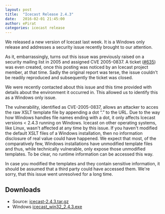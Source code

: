 ```yaml
---
layout: post
title:  "Icecast Release 2.4.3"
date:   2016-02-01 21:45:00
author: ePirat
categories: icecast release
---
```


We released a new version of Icecast last week. It is a Windows only release and addresses a security issue recently brought to our attention.

As it, embarrassingly, turns out this issue was previously raised on a security mailing list in 2005 and assigned CVE 2005-0837. A ticket ([#635]) was even created, once this posting was noticed by an Icecast project member, at that time. Sadly the original report was terse, the issue couldn't be readily reproduced and subsequently the ticket was closed.

We were recently contacted about this issue and this time provided with details about the environment it occurred in. This allowed us to identify this as a Windows only issue.

The vulnerability, identified as CVE-2005-0837, allows an attacker to acces the raw XSLT template file by appending a dot “.” to the URL. Due to the way how Windows handles file names ending with a dot, it only affects Icecast versions < 2.4.3 running on Windows. Icecast on other operating systems, like Linux, wasn't affected at any time by this issue. If you haven't modified the default XSLT files of a Windows installation, then no information disclosure of real value could have happened. We expect that most, of the comparatively few, Windows installations have unmodified template files and thus, while technically vulnerable, only expose those unmodified templates. To be clear, no runtime information can be accessed this way.

In case you modified the templates and they contain sensitive information, it should be assumed that a third party could have accessed them. We're sorry, that this issue went unresolved for a long time.


## Downloads

-   Source: [icecast-2.4.3.tar.gz](http://downloads.xiph.org/releases/icecast/icecast-2.4.3.tar.gz)
-   Windows [icecast_win32_2.4.3.exe](http://downloads.xiph.org/releases/icecast/icecast_win32_2.4.3.exe)

[#635]: https://trac.xiph.org/ticket/635